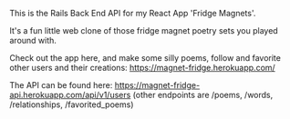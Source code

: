 This is the Rails Back End API for my React App 'Fridge Magnets'.

It's a fun little web clone of those fridge magnet poetry sets you played around with.

Check out the app here, and make some silly poems, follow and favorite other users and their creations: https://magnet-fridge.herokuapp.com/

The API can be found here: https://magnet-fridge-api.herokuapp.com/api/v1/users (other endpoints are /poems, /words, /relationships, /favorited_poems)
